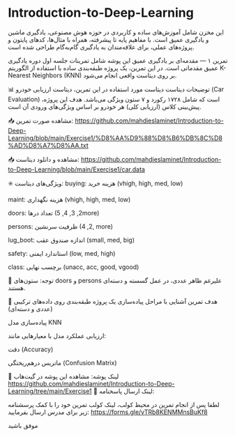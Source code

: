 # Introduction-to-Deep-Learning
این مخزن شامل آموزش‌های ساده و کاربردی در حوزه هوش مصنوعی، یادگیری ماشین و یادگیری عمیق است. با مفاهیم پایه تا پیشرفته، همراه با مثال‌ها، کدهای پایتون و پروژه‌های عملی، برای علاقه‌مندان به یادگیری گام‌به‌گام طراحی شده است.

 تمرین ۱ — مقدمه‌ای بر یادگیری عمیق
این پوشه شامل تمرینات جلسه اول دوره یادگیری عمیق مقدماتی است. در این تمرین، یک پروژه طبقه‌بندی ساده با استفاده از الگوریتم K-Nearest Neighbors (KNN) بر روی دیتاست واقعی انجام می‌شود.

📊 توضیحات دیتاست
دیتاست مورد استفاده در این تمرین، دیتاست ارزیابی خودرو (Car Evaluation) است که شامل ۱۷۲۸ رکورد و ۷ ستون ویژگی می‌باشد. هدف این پروژه، پیش‌بینی کلاس (ارزیابی کلی) هر خودرو بر اساس ویژگی‌های ورودی آن است.

📥 مشاهده صورت تمرین:
https://github.com/mahdieslaminet/Introduction-to-Deep-Learning/blob/main/Exercise1/%D8%AA%D9%88%D8%B6%DB%8C%D8%AD%D8%A7%D8%AA.txt

📥 مشاهده و دانلود دیتاست:
https://github.com/mahdieslaminet/Introduction-to-Deep-Learning/blob/main/Exercise1/car.data

✳️ ویژگی‌های دیتاست:
buying: هزینه خرید (vhigh, high, med, low)

maint: هزینه نگهداری (vhigh, high, med, low)

doors: تعداد درها (2, 3, 4, 5more)

persons: ظرفیت سرنشین (2, 4, more)

lug_boot: اندازه صندوق عقب (small, med, big)

safety: استاندارد ایمنی (low, med, high)

class: برچسب نهایی (unacc, acc, good, vgood)

🔸 توجه: ستون‌های doors و persons علیرغم ظاهر عددی، در عمل گسسته و دسته‌ای هستند.

🎯 هدف تمرین
آشنایی با مراحل پیاده‌سازی یک پروژه طبقه‌بندی روی داده‌های ترکیبی (عددی و دسته‌ای)

پیاده‌سازی مدل KNN

ارزیابی عملکرد مدل با معیارهایی مانند:

دقت (Accuracy)

ماتریس درهم‌ریختگی (Confusion Matrix)

🔗 لینک پوشه:
مشاهده این پوشه در گیت‌هاب
https://github.com/mahdieslaminet/Introduction-to-Deep-Learning/tree/main/Exercise1
🔗 لینک ارسال پاسخنامه:

لطفا پس از انجام تمرین در محیط کولب، لینک کولب تمرین خود را با کمک پرسشنامه زیر برای مدرس ارسال بفرمایید:
https://forms.gle/vTRb8KENMMnsBuKf8

موفق باشید


